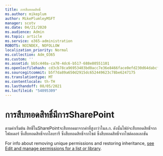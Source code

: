 ```yaml
---
title: การสืบทอดสิทธิ์
ms.author: mikeplum
author: MikePlumleyMSFT
manager: scotv
ms.date: 04/21/2020
ms.audience: Admin
ms.topic: article
ms.service: o365-administration
ROBOTS: NOINDEX, NOFOLLOW
localization_priority: Normal
ms.collection: Adm_O365
ms.custom: ''
ms.assetid: bb5c440a-ca70-4dc6-b517-688e80551101
ms.openlocfilehash: cd3cb78ca96953403bd0acc7e36e8466face0efd230d64dabcf055185c8ab12a
ms.sourcegitcommit: b5f7da89a650d2915dc652449623c78be6247175
ms.translationtype: MT
ms.contentlocale: th-TH
ms.lasthandoff: 08/05/2021
ms.locfileid: "54095309"
---
```

# <a name="how-permissions-inheritance-works-in-sharepoint"></a>การสืบทอดสิทธิ์มีการSharePoint

ตามค่าเริ่มต้น สิทธิ์ในSharePointจะสืบทอดมาจากค่าที่สูงกว่าในล.ก. ดังนั้นไฟล์จะสืบทอดสิทธิ์จากโฟลเดอร์ ซึ่งสืบทอดสิทธิ์จากไลบรารี ซึ่งสืบทอดสิทธิ์จากไซต์ ซึ่งสืบทอดสิทธิ์จากไซต์คอลเลกชัน
  
For info about removing unique permissions and restoring inheritance, [see Edit and manage permissions for a list or library](https://go.microsoft.com/fwlink/?linkid=869946).
  

